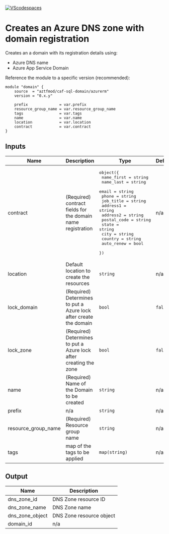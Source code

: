 [![VScodespaces](https://img.shields.io/endpoint?url=https%3A%2F%2Faka.ms%2Fvso-badge)](https://online.visualstudio.com/environments/new?name=terraform-azurerm-caf-domain&repo=aztfmod/terraform-azurerm-caf-domain)

# Creates an Azure DNS zone with domain registration

Creates an a domain with its registration details using:
* Azure DNS name
* Azure App Service Domain

Reference the module to a specific version (recommended):
```hcl
module "domain" {
    source  = "aztfmod/caf-sql-domain/azurerm"
    version = "0.x.y"

    prefix              = var.prefix
    resource_group_name = var.resource_group_name
    tags                = var.tags
    name                = var.name
    location            = var.location
    contract            = var.contract
}
```

## Inputs

| Name | Description | Type | Default | Required |
|------|-------------|------|---------|:--------:|
| contract | (Required) contract fields for the domain name registration | <pre>object({<br>    name_first  = string<br>    name_last   = string<br>    email       = string<br>    phone       = string<br>    job_title   = string<br>    address1    = string<br>    address2    = string<br>    postal_code = string<br>    state       = string<br>    city        = string<br>    country     = string<br>    auto_renew  = bool<br>  })</pre> | n/a | yes |
| location | Default location to create the resources | `string` | n/a | yes |
| lock\_domain | (Required) Determines to put a Azure lock after create the domain | `bool` | `false` | no |
| lock\_zone | (Required) Determines to put a Azure lock after creating the zone | `bool` | `false` | no |
| name | (Required) Name of the Domain to be created | `string` | n/a | yes |
| prefix | n/a | `string` | n/a | yes |
| resource\_group\_name | (Required) Resource group name | `string` | n/a | yes |
| tags | map of the tags to be applied | `map(string)` | n/a | yes |

## Output

| Name | Description |
|------|-------------|
| dns\_zone\_id | DNS Zone resource ID |
| dns\_zone\_name | DNS Zone name |
| dns\_zone\_object | DNS Zone resource object |
| domain\_id | n/a |
